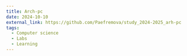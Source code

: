 ```yaml
---
title: Arch-pc
date: 2024-10-10
external_link: https://github.com/Paefremova/study_2024-2025_arh-pc
tags:
  - Computer science 
  - Labs
  - Learning
---
```


<!--more-->
